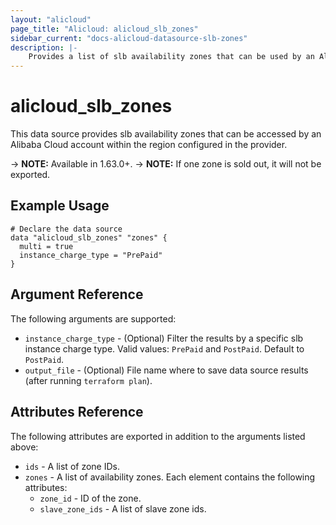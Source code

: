 ```yaml
---
layout: "alicloud"
page_title: "Alicloud: alicloud_slb_zones"
sidebar_current: "docs-alicloud-datasource-slb-zones"
description: |-
    Provides a list of slb availability zones that can be used by an Alibaba Cloud account.
---
```


# alicloud\_slb_zones

This data source provides slb availability zones that can be accessed by an Alibaba Cloud account within the region configured in the provider.

-> **NOTE:** Available in 1.63.0+.
-> **NOTE:** If one zone is sold out, it will not be exported.

## Example Usage

```
# Declare the data source
data "alicloud_slb_zones" "zones" {
  multi = true
  instance_charge_type = "PrePaid"
}
```

## Argument Reference

The following arguments are supported:

* `instance_charge_type` - (Optional) Filter the results by a specific slb instance charge type. Valid values: `PrePaid` and `PostPaid`. Default to `PostPaid`.
* `output_file` - (Optional) File name where to save data source results (after running `terraform plan`).

## Attributes Reference

The following attributes are exported in addition to the arguments listed above:

* `ids` - A list of zone IDs.
* `zones` - A list of availability zones. Each element contains the following attributes:
  * `zone_id` - ID of the zone.
  * `slave_zone_ids` - A list of slave zone ids.